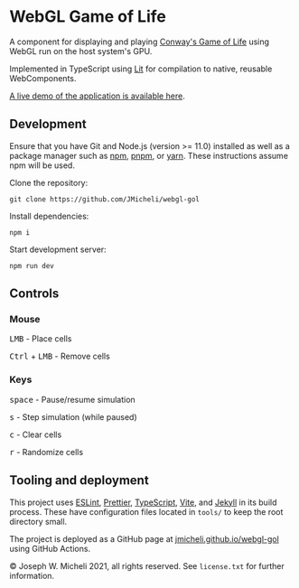 # WebGL Game of Life

A component for displaying and playing [Conway's Game of Life](https://en.wikipedia.org/wiki/Conway%27s_Game_of_Life) using WebGL run on the host system's GPU.

Implemented in TypeScript using [Lit](https://lit.dev) for compilation to native, reusable WebComponents.

[A live demo of the application is available here](https://jmicheli.github.io/webgl-gol/).

## Development

Ensure that you have Git and Node.js (version >= 11.0) installed as well as a package manager such as [npm](https://www.npmjs.com/), [pnpm](https://pnpm.io/), or [yarn](https://yarnpkg.com/). These instructions assume npm will be used.

Clone the repository:

`git clone https://github.com/JMicheli/webgl-gol`

Install dependencies:

`npm i`

Start development server:

`npm run dev`

## Controls

### Mouse

<kbd>LMB</kbd> - Place cells

<kbd>Ctrl</kbd> + <kbd>LMB</kbd> - Remove cells

### Keys

<kbd>space</kbd> - Pause/resume simulation

<kbd>s</kbd> - Step simulation (while paused)

<kbd>c</kbd> - Clear cells

<kbd>r</kbd> - Randomize cells

## Tooling and deployment

This project uses [ESLint](https://eslint.org/), [Prettier](https://prettier.io/), [TypeScript](https://www.typescriptlang.org/), [Vite](https://vitejs.dev/), and [Jekyll](https://jekyllrb.com/) in its build process. These have configuration files located in `tools/` to keep the root directory small.

The project is deployed as a GitHub page at [jmicheli.github.io/webgl-gol](https://jmicheli.github.io/webgl-gol) using GitHub Actions.

© Joseph W. Micheli 2021, all rights reserved. See `license.txt` for further information.
